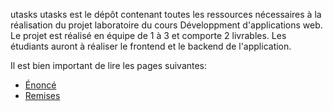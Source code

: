 utasks
utasks est le dépôt contenant toutes les ressources nécessaires à la réalisation du projet laboratoire du cours Développment d'applications web. Le projet est réalisé en équipe de 1 à 3 et comporte 2 livrables. Les étudiants auront à réaliser le frontend et le backend de l'application.

Il est bien important de lire les pages suivantes:

* [Énoncé](https://github.com/GLO3102/utasks/blob/master/Enonce.md)
* [Remises](https://github.com/GLO3112/ugram/blob/master/Remises.md)